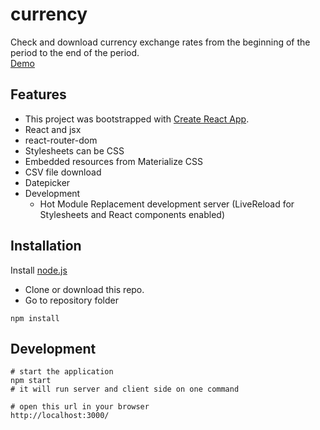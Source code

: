 # currency
Check and download currency exchange rates from the beginning of the period to the end of the period.<br/>
[Demo](https://rokasandreikenas.github.io/currency/)

## Features

* This project was bootstrapped with [Create React App](https://github.com/facebook/create-react-app).
* React and jsx
* react-router-dom
* Stylesheets can be CSS
* Embedded resources from Materialize CSS
* CSV file download
* Datepicker
* Development
  * Hot Module Replacement development server (LiveReload for Stylesheets and React components enabled)
  
 ## Installation

Install [node.js](https://nodejs.org)

* Clone or download this repo.
* Go to repository folder 
``` text
npm install
```

## Development

``` text
# start the application
npm start
# it will run server and client side on one command

# open this url in your browser
http://localhost:3000/
```
